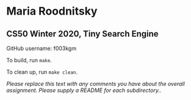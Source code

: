 # Maria Roodnitsky
## CS50 Winter 2020, Tiny Search Engine

GitHub username: f003kgm

To build, run `make`.

To clean up, run `make clean`.

*Please replace this text with any comments you have about the overall assignment.  Please supply a README for each subdirectory..*
